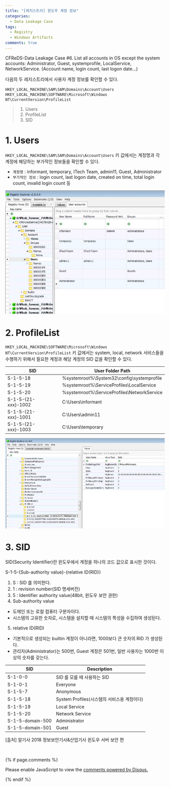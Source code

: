 ```yaml
---
title: "[레지스트리] 윈도우 계정 정보"
categories:
  - Data Leakage Case
tags:
  - Registry
  - Windows Artifacts
comments: true
---
```


CFReDS-Data Leakage Case #6. List all accounts in OS except the system accounts: Administrator, Guest, systemprofile, LocalService, NetworkService. (Account name, login count, last logon date…)

다음의 두 레지스트리에서 사용자 계정 정보를 확인할 수 있다.
```
HKEY_LOCAL_MACHINE\SAM\SAM\Domains\Account\Users
HKEY_LOCAL_MACHINE\SOFTWARE\Microsoft\Windows NT\CurrentVersion\ProfileList
```

> 1. Users
> 2. ProfileList
> 3. SID

# 1. Users

`HKEY_LOCAL_MACHINE\SAM\SAM\Domains\Account\Users` 키 값에서는 계정명과 각 계정에 해당하는 부가적인 정보들을 확인할 수 있다.

- `계정명` : informant, temporary, ITech Team, admin11, Guest, Administrator
- `부가적인 정보` : login count, last logon date, created on time, total login count, invalid login count 등

<center><img src="/assets/2018-08-10-post-data_leakage_case_6/1.jpg"></center>


# 2. ProfileList

`HKEY_LOCAL_MACHINE\SOFTWARE\Microsoft\Windows NT\CurrentVersion\ProfileList` 키 값에서는 system, local, network 서비스들을 수행하기 위해서 필요한 계정과 해당 계정의 SID 값을 확인할 수 있다.

|SID|User Folder Path|
|---|---|
|S-1-5-18|%systemroot%\System32\config\systemprofile|
|S-1-5-19|%systemroot%\ServiceProfiles\LocalService|
|S-1-5-20|%systemroot%\ServiceProfiles\NetworkService|
|S-1-5-{21-xxx}-1002|C:\Users\informant|
|S-1-5-{21-xxx}-1001|C:\Users\admin11|
|S-1-5-{21-xxx}-1003|C:\Users\temporary|

<center><img src="/assets/2018-08-10-post-data_leakage_case_6/2.jpg"></center>


# 3. SID

SID(Security Identifier)란 윈도우에서 계정을 하나의 코드 값으로 표시한 것이다.

S-1-5-{Sub-authority value}-{relative ID(RID)}

1) S : SID 를 의미한다.
2) 1 : revision number(SID 명세버전)
3) 5 : Identifier authority value(48bit, 윈도우 보안 권한)
4) Sub-authority value
- 도메인 또는 로컬 컴퓨터 구분자이다.
- 시스템의 고유한 숫자로, 시스템을 설치할 때 시스템의 특성을 수집하여 생성된다.
5) relative ID(RID)
- 기본적으로 생성되는 builtin 계정이 아니라면, 1000보다 큰 숫자의 RID 가 생성된다.
- 관리자(Administrator)는 500번, Guest 계정은 501번, 일반 사용자는 1000번 이상의 숫자를 갖는다.

|SID|Description|
|---|---|
|S-1-0-0|SID 를 모를 때 사용하는 SID|
|S-1-0-1|Everyone|
|S-1-5-7|Anonymous|
|S-1-5-18|System Profiles(시스템의 서비스용 계정이다)|
|S-1-5-19|Local Service|
|S-1-5-20|Network Service|
|S-1-5-domain-500|Administrator|
|S-1-5-domain-501|Guest|

[출처] 알기사 2018 정보보안기사&산업기사 윈도우 서버 보안 편

<br>

{% if page.comments %}

<div id="disqus_thread"></div>
<script>

/**
*  RECOMMENDED CONFIGURATION VARIABLES: EDIT AND UNCOMMENT THE SECTION BELOW TO INSERT DYNAMIC VALUES FROM YOUR PLATFORM OR CMS.
*  LEARN WHY DEFINING THESE VARIABLES IS IMPORTANT: https://disqus.com/admin/universalcode/#configuration-variables*/
/*
var disqus_config = function () {
this.page.url = PAGE_URL;  // Replace PAGE_URL with your page's canonical URL variable
this.page.identifier = PAGE_IDENTIFIER; // Replace PAGE_IDENTIFIER with your page's unique identifier variable
};
*/
(function() { // DON'T EDIT BELOW THIS LINE
var d = document, s = d.createElement('script');
s.src = 'https://https-c0msherl0ck-github-io.disqus.com/embed.js';
s.setAttribute('data-timestamp', +new Date());
(d.head || d.body).appendChild(s);
})();
</script>
<noscript>Please enable JavaScript to view the <a href="https://disqus.com/?ref_noscript">comments powered by Disqus.</a></noscript>
                            
{% endif %}
